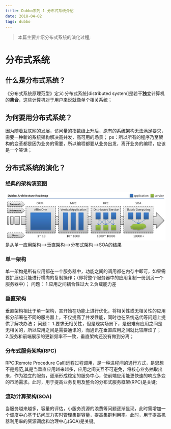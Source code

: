```yaml
---
title: Dubbo系列-1-分布式系统介绍
date: 2018-04-02
tags: dubbo
---
```

>本篇主要介绍分布式系统的演化过程;

<!-- more -->
# 分布式系统
## 什么是分布式系统？
《分布式系统原理范型》定义:分布式系统[distributed system]是若干**独立**计算机的**集合**，这些计算机对于用户来说就像单个相关系统；

## 为何要用分布式系统？
因为随着互联网的发展，访问量的指数级上升后，原有的系统架构无法满足要求，需要一种新的系统架构解决高并发，高可用的场景；
ps：所以所有的程序乃至架构的变革都是因为业务的需要，所以编程都要从业务出发，离开业务的编程，应该是一个笑话；

## 分布式系统的演化？
### **经典的架构演变图**
![picture](https://raw.githubusercontent.com/cfreedomc/picture/master/img/dubbo-architecture-roadmap.jpg)
是从单一应用架构-->垂直架构-->分布式架构-->SOA的结果

### 单一架构
单一架构是所有应用都在一个服务器中，功能之间的调用都在内存中即可，如果需要扩展也只能进行横向的复制操作；（即将整个服务器中的应用复制一份到另一个服务器中）；
问题：
1.应用之间耦合性过大
2.负载能力差

### 垂直架构
垂直架构相比于单一架构，其开始在功能上进行优化，将相关性或无相关性的应用拆分部署在不同的服务器上，不仅提高了并发性能，同时也在系统迭代等问题上提供了解决办法；
问题：
1.要求无相关性，但是现实场景下，是很难有应用之间是无相关的，所以应用之间是需要通讯的，而通讯在垂直应用之间就比较麻烦了；
2.服务和前端展示的更新频率不一致，垂直架构还没有做到分离；

### 分布式服务架构(RPC)
RPC[Remote Procedure Call]远程过程调用，是一种进程间的通行方式，是思想不是规范,其是当垂直应用越来越多，应用之间交互不可避免，将核心业务抽取出来，作为独立的服务，逐渐形成稳定的服务中心，使前端应用能更快速的响应多变的市场需求。此时，用于提高业务复用及整合的分布式服务框架(RPC)是关键;


### 流动计算架构(SOA)
当服务越来越多，容量的评估，小服务资源的浪费等问题逐渐显现，此时需增加一个调度中心基于访问压力实时管理集群容量，提高集群利用率。此时，用于提高机器利用率的资源调度和治理中心(SOA)是关键。

